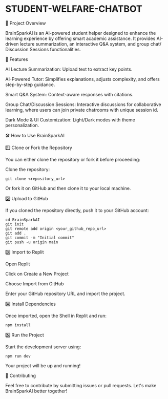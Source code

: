 # STUDENT-WELFARE-CHATBOT

📌 Project Overview

BrainSparkAI is an AI-powered student helper designed to enhance the learning experience by offering smart academic assistance. It provides AI-driven lecture summarization, an interactive Q&A system, and group chat/ Discussion Sessions functionalities.

🚀 Features

AI Lecture Summarization: Upload text to extract key points.

AI-Powered Tutor: Simplifies explanations, adjusts complexity, and offers step-by-step guidance.

Smart Q&A System: Context-aware responses with citations.

Group Chat/Discussion Sessions: Interactive discussions for collaborative learning, where users can join private chatrooms with unique session id.

Dark Mode & UI Customization: Light/Dark modes with theme personalization.

🛠️ How to Use BrainSparkAI

1️⃣ Clone or Fork the Repository

You can either clone the repository or fork it before proceeding:

Clone the repository:

    git clone <repository_url>

Or fork it on GitHub and then clone it to your local machine.

2️⃣ Upload to GitHub

If you cloned the repository directly, push it to your GitHub account:

    cd BrainSparkAI
    git init
    git remote add origin <your_github_repo_url>
    git add .
    git commit -m "Initial commit"
    git push -u origin main

3️⃣ Import to Replit

Open Replit

Click on Create a New Project

Choose Import from GitHub

Enter your GitHub repository URL and import the project.

4️⃣ Install Dependencies

Once imported, open the Shell in Replit and run:

    npm install

5️⃣ Run the Project

Start the development server using:

    npm run dev

Your project will be up and running!

🎯 Contributing

Feel free to contribute by submitting issues or pull requests. Let's make BrainSparkAI better together!

